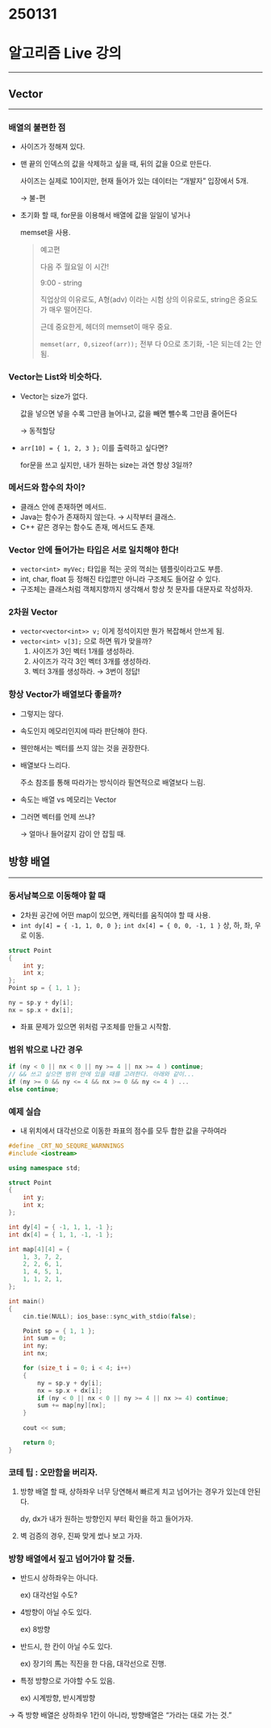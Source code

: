 # 250131

# 알고리즘 Live 강의

---

## Vector

---

### 배열의 불편한 점

- 사이즈가 정해져 있다.
- 맨 끝의 인덱스의 값을 삭제하고 싶을 때, 뒤의 값을 0으로 만든다.
    
    사이즈는 실제로 10이지만, 현재 들어가 있는 데이터는 “개발자” 입장에서 5개.
    
    → 불-편
    
- 초기화 할 때, for문을 이용해서 배열에 값을 일일이 넣거나
    
    memset을 사용.
    
    > 예고편
    > 
    > 
    > 다음 주 월요일 이 시간!
    > 
    > 9:00 - string
    > 
    > 직업상의 이유로도, A형(adv) 이라는 시험 상의 이유로도, string은 중요도가 매우 떨어진다.
    > 
    > 근데 중요한게, <cstring> 헤더의 memset이 매우 중요.
    > 
    > `memset(arr, 0,sizeof(arr));` 전부 다 0으로 초기화, -1은 되는데 2는 안됨.
    > 

### Vector는 List와 비슷하다.

- Vector는 size가 없다.
    
    값을 넣으면 넣을 수록 그만큼 늘어나고, 값을 빼면 뺄수록 그만큼 줄어든다
    
    → 동적할당
    
- `arr[10] = { 1, 2, 3 };` 이를 출력하고 싶다면?
    
    for문을 쓰고 싶지만, 내가 원하는 size는 과연 항상 3일까?
    

### 메서드와 함수의 차이?

- 클래스 안에 존재하면 메서드.
- Java는 함수가 존재하지 않는다. → 시작부터 클래스.
- C++ 같은 경우는 함수도 존재, 메서드도 존재.

### Vector 안에 들어가는 타입은 서로 일치해야 한다!

- `vector<int> myVec;` 타입을 적는 곳의 꺽쇠는 템플릿이라고도 부름.
- int, char, float 등 정해진 타입뿐만 아니라 구조체도 들어갈 수 있다.
- 구조체는 클래스처럼 객체지향까지 생각해서 항상 첫 문자를 대문자로 작성하자.

### 2차원 Vector

- `vector<vector<int>> v;` 이게 정석이지만 뭔가 복잡해서 안쓰게 됨.
- `vector<int> v[3];` 으로 하면 뭐가 맞을까?
    1. 사이즈가 3인 벡터 1개를 생성하라.
    2. 사이즈가 각각 3인 벡터 3개를 생성하라.
    3. 벡터 3개를 생성하라.  → 3번이 정답!

### 항상 Vector가 배열보다 좋을까?

- 그렇지는 않다.
- 속도인지 메모리인지에 따라 판단해야 한다.
- 웬만해서는 벡터를 쓰지 않는 것을 권장한다.
- 배열보다 느리다.
    
    주소 참조를 통해 따라가는 방식이라 필연적으로 배열보다 느림.
    
- 속도는 배열 vs 메모리는 Vector
- 그러면 벡터를 언제 쓰냐?
    
    → 얼마나 들어갈지 감이 안 잡힐 때.
    

## 방향 배열

---

### 동서남북으로 이동해야 할 때

- 2차원 공간에 어떤 map이 있으면, 캐릭터를 움직여야 할 때 사용.
- `int dy[4] = { -1, 1, 0, 0 };`  `int dx[4] = { 0, 0, -1, 1 }` 상, 하, 좌, 우로 이동.

```cpp
struct Point
{
	int y;
	int x;
};
Point sp = { 1, 1 };

ny = sp.y + dy[i];
nx = sp.x + dx[i];
```

- 좌표 문제가 있으면 위처럼 구조체를 만들고 시작함.

### 범위 밖으로 나간 경우

```cpp
if (ny < 0 || nx < 0 || ny >= 4 || nx >= 4 ) continue;
// && 쓰고 싶으면 범위 안에 있을 때를 고려한다. 아래와 같이...
if (ny >= 0 && ny <= 4 && nx >= 0 && ny <= 4 ) ...
else continue;
```

### 예제 실습

- 내 위치에서 대각선으로 이동한 좌표의 점수를 모두 합한 값을 구하여라

```cpp
#define _CRT_NO_SEQURE_WARNNINGS
#include <iostream>

using namespace std;

struct Point
{
	int y;
	int x;
};

int dy[4] = { -1, 1, 1, -1 };
int dx[4] = { 1, 1, -1, -1 };

int map[4][4] = {
	1, 3, 7, 2,
	2, 2, 6, 1,
	1, 4, 5, 1,
	1, 1, 2, 1,
};

int main()
{
	cin.tie(NULL); ios_base::sync_with_stdio(false);

	Point sp = { 1, 1 };
	int sum = 0;
	int ny;
	int nx;

	for (size_t i = 0; i < 4; i++)
	{
		ny = sp.y + dy[i];
		nx = sp.x + dx[i];
		if (ny < 0 || nx < 0 || ny >= 4 || nx >= 4) continue;
		sum += map[ny][nx];
	}
	
	cout << sum;

	return 0;
}
```

### 코테 팁 : 오만함을 버리자.

1. 방향 배열 할 때, 상하좌우 너무 당연해서 빠르게 치고 넘어가는 경우가 있는데 안된다.
    
    dy, dx가 내가 원하는 방향인지 부터 확인을 하고 들어가자.
    
2. 벽 검증의 경우, 진짜 맞게 썼나 보고 가자.

### 방향 배열에서 짚고 넘어가야 할 것들.

- 반드시 상하좌우는 아니다.
    
    ex) 대각선일 수도?
    
- 4방향이 아닐 수도 있다.
    
    ex) 8방향
    
- 반드시, 한 칸이 아닐 수도 있다.
    
    ex) 장기의 馬는 직진을 한 다음, 대각선으로 진행.
    
- 특정 방향으로 가야할 수도 있음.
    
    ex) 시계방향, 반시계방향
    

→ 즉 방향 배열은 상하좌우 1칸이 아니라, 방향배열은 “가라는 대로 가는 것.”